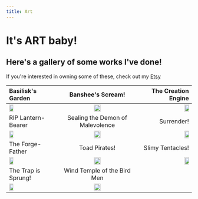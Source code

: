 ```yaml
---
title: Art
---
```

# It's ART baby!
## Here's a gallery of some works I've done!
If you're interested in owning some of these, check out my [Etsy](https://www.etsy.com/shop/OmegaEarthArt/)


| Basilisk's Garden | Banshee's Scream! | The Creation Engine |
|:---|:---:|---:|
| <a href="https://omegaearth.art/assets/images/basilisk.jpg"><img src="https://omegaearth.art/assets/images/basilisk.jpg" width=30% height=30%></a> | <a href="https://omegaearth.art/assets/images/banshee.jpg"><img src="https://omegaearth.art/assets/images/banshee.jpg" width=30% height=30%></a> | <a href="https://omegaearth.art/assets/images/creation.jpg"><img src="https://omegaearth.art/assets/images/creation.jpg" width=30% height=30%></a> |
| RIP Lantern-Bearer | Sealing the Demon of Malevolence | Surrender! |
| <a href="https://omegaearth.art/assets/images/lantern.jpg"><img src="https://omegaearth.art/assets/images/lantern.jpg" width=30% height=30%></a> | <a href="https://omegaearth.art/assets/images/sealing.jpg"><img src="https://omegaearth.art/assets/images/sealing.jpg" width=30% height=30%></a> | <a href="https://omegaearth.art/assets/images/surrender.jpg"><img src="https://omegaearth.art/assets/images/surrender.jpg" width=30% height=30%></a> |
| The Forge-Father| Toad Pirates! | Slimy Tentacles!
| <a href="https://omegaearth.art/assets/images/forge.jpg"><img src="https://omegaearth.art/assets/images/forge.jpg" width=30% height=30%></a> | <a href="https://omegaearth.art/assets/images/pirates.jpg"><img src="https://omegaearth.art/assets/images/pirates.jpg" width=30% height=30%></a> | <a href="https://omegaearth.art/assets/images/tentacles.jpg"><img src="https://omegaearth.art/assets/images/tentacles.jpg" width=30% height=30%></a> |
| The Trap is Sprung! | Wind Temple of the Bird Men|
| <a href="https://omegaearth.art/assets/images/trap.jpg"><img src="https://omegaearth.art/assets/images/trap.jpg" width=30% height=30%></a> | <a href="https://omegaearth.art/assets/images/wind.jpg"><img src="https://omegaearth.art/assets/images/wind.jpg" width=30% height=30%></a> |
